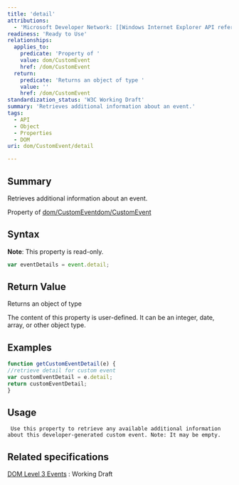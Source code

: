 ```yaml
---
title: 'detail'
attributions:
  - 'Microsoft Developer Network: [[Windows Internet Explorer API reference](http://msdn.microsoft.com/en-us/library/ie/hh828809%28v=vs.85%29.aspx) Article]'
readiness: 'Ready to Use'
relationships:
  applies_to:
    predicate: 'Property of '
    value: dom/CustomEvent
    href: /dom/CustomEvent
  return:
    predicate: 'Returns an object of type '
    value: ''
    href: /dom/CustomEvent
standardization_status: 'W3C Working Draft'
summary: 'Retrieves additional information about an event.'
tags:
  - API
  - Object
  - Properties
  - DOM
uri: dom/CustomEvent/detail

---
```

## Summary

Retrieves additional information about an event.

Property of [dom/CustomEvent](/dom/CustomEvent)[dom/CustomEvent](/dom/CustomEvent)

## Syntax

**Note**: This property is read-only.

``` js
var eventDetails = event.detail;
```

## Return Value

Returns an object of type

The content of this property is user-defined. It can be an integer, date, array, or other object type.

## Examples

``` js
function getCustomEventDetail(e) {
//retrieve detail for custom event
var customEventDetail = e.detail;
return customEventDetail;
}
```

## Usage

     Use this property to retrieve any available additional information about this developer-generated custom event. Note: It may be empty.

## Related specifications

[DOM Level 3 Events](http://www.w3.org/TR/DOM-Level-3-Events/)
:   Working Draft
